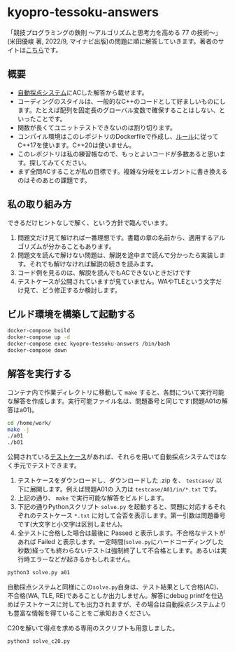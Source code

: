 # kyopro-tessoku-answers

「競技プログラミングの鉄則 ～アルゴリズムと思考力を高める 77 の技術～」(米田優峻 著, 2022/9, マイナビ出版)の問題に順に解答していきます。著者のサイトは[こちら](https://github.com/E869120/kyopro-tessoku)です。

## 概要

- [自動採点システム](https://atcoder.jp/contests/tessoku-book)にACした解答から載せます。
- コーディングのスタイルは、一般的なC++のコードとして好ましいものにします。たとえば配列を固定長のグローバル変数で確保することはしない、といったことです。
- 関数が長くてユニットテストできないのは割り切ります。
- コンパイル環境はこのレポジトリのDockerfileで作成し、[ルール](https://atcoder.jp/contests/APG4b/rules?lang=ja)に従ってC++17を使います。C++20は使いません。
- このレポジトリは私の練習帳なので、もっとよいコードが多数あると思います。探してみてください。
- まず全問ACすることが私の目標です。複雑な分岐をエレガントに書き換えるのはそのあとの課題です。

## 私の取り組み方

できるだけヒントなしで解く、という方針で臨んでいます。

1. 問題文だけ見て解ければ一番理想です。書籍の章の名前から、適用するアルゴリズムが分かることもあります。
1. 問題文を読んで解けない問題は、解説を途中まで読んで分かったら実装します。それでも解けなければ解説の続きを読みます。
1. コード例を見るのは、解説を読んでもACできないときだけです
1. テストケースが公開されていますが見ていません。WAやTLEという文字だけ見て、どう修正するか検討します。

## ビルド環境を構築して起動する

```bash
docker-compose build
docker-compose up -d
docker-compose exec kyopro-tessoku-answers /bin/bash
docker-compose down
```

## 解答を実行する

コンテナ内で作業ディレクトリに移動して `make` すると、各問について実行可能な解答を作成します。実行可能ファイル名は、問題番号と同じです(問題A01の解答はa01)。

```bash
cd /home/work/
make -j
./a01
./b01
```

公開されている[テストケース](https://atcoder.jp/contests/tessoku-book)があれば、それらを用いて自動採点システムではなく手元でテストできます。

1. テストケースをダウンロードし、ダウンロードした .zip を、 `testcase/` 以下に展開します。例えば問題A01の 入力は `testcase/A01/in/*.txt` です。
1. 上記の通り、 `make` で実行可能な解答をビルドします。
1. 下記の通りPythonスクリプト `solve.py` を起動すると、問題に対応するそれぞれのテストケース `*.txt` に対して合否を表示します。第一引数は問題番号です(大文字と小文字は区別しません)。
1. 全テストに合格した場合は最後に Passed と表示します。不合格なテストがあれば Failed と表示します。一定時間(`solve.py`にハードコーディングした秒数)経っても終わらないテストは強制終了して不合格とします。あるいは実行時エラーなどが起きるかもしれません。

```bash
python3 solve.py a01
```

自動採点システムと同様にこの`solve.py`自身は、テスト結果として合格(AC)、不合格(WA, TLE, RE)であることしか出力しません。解答にdebug printfを仕込めばテストケースに対しても出力されますが、その場合は自動採点システムよりも豊富な情報を得ていることをご承知おきください。

C20を解いて得点を求める専用のスクリプトも用意しました。

```bash
python3 solve_c20.py
```
